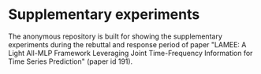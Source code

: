 # Supplementary experiments

The anonymous repository is built for showing the supplementary experiments during the rebuttal and response period of paper "LAMEE: A Light All-MLP Framework Leveraging Joint Time-Frequency Information for Time Series Prediction" (paper id 191).
 
